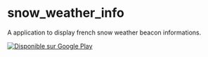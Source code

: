 # snow_weather_info

A application to display french snow weather beacon informations.

<a href='https://play.google.com/store/apps/details?id=com.chonli.snow_weather_info'><img alt='Disponible sur Google Play' src='https://play.google.com/intl/en_us/badges/static/images/badges/fr_badge_web_generic.png'/></a>